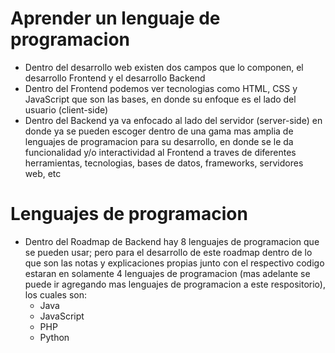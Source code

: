 # Aprender un lenguaje de programacion
- Dentro del desarrollo web existen dos campos que lo componen, el desarrollo Frontend y el desarrollo Backend
- Dentro del Frontend podemos ver tecnologias como HTML, CSS y JavaScript que son las bases, en donde su enfoque es el lado del usuario (client-side)
- Dentro del Backend ya va enfocado al lado del servidor (server-side) en donde ya se pueden escoger dentro de una gama mas amplia de lenguajes de programacion para su desarrollo, en donde se le da funcionalidad y/o interactividad al Frontend a traves de diferentes herramientas, tecnologias, bases de datos, frameworks, servidores web, etc

# Lenguajes de programacion
- Dentro del Roadmap de Backend hay 8 lenguajes de programacion que se pueden usar; pero para el desarrollo de este roadmap dentro de lo que son las notas y explicaciones propias junto con el respectivo codigo estaran en solamente 4 lenguajes de programacion (mas adelante se puede ir agregando mas lenguajes de programacion a este respositorio), los cuales son:
  - Java
  - JavaScript
  - PHP
  - Python